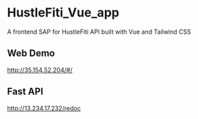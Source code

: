 # HustleFiti_Vue_app
A frontend SAP for HustleFiti API built with Vue and Tailwind CSS

## Web Demo
http://35.154.52.204/#/

## Fast API
http://13.234.17.232/redoc

